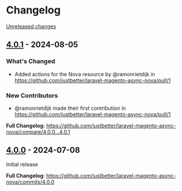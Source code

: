 # Changelog 

[Unreleased changes](https://github.com/justbetter/laravel-magento-async-nova/compare/4.0.1...main)
## [4.0.1](https://github.com/justbetter/laravel-magento-async-nova/releases/tag/4.0.1) - 2024-08-05

### What's Changed
* Added actions for the Nova resource by @ramonrietdijk in https://github.com/justbetter/laravel-magento-async-nova/pull/1

### New Contributors
* @ramonrietdijk made their first contribution in https://github.com/justbetter/laravel-magento-async-nova/pull/1

**Full Changelog**: https://github.com/justbetter/laravel-magento-async-nova/compare/4.0.0...4.0.1

## [4.0.0](https://github.com/justbetter/laravel-magento-async-nova/releases/tag/4.0.0) - 2024-07-08

Initial release

**Full Changelog**: https://github.com/justbetter/laravel-magento-async-nova/commits/4.0.0

